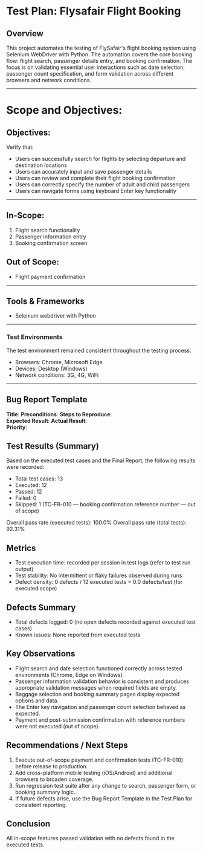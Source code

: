 # Test Plan: Flysafair Flight Booking

## Overview
This project automates the testing of FlySafair's flight booking system using Selenium WebDriver with Python. The automation covers the core booking flow: flight search, passenger details entry, and booking confirmation. The focus is on validating essential user interactions such as date selection, passenger count specification, and form validation across different browsers and network conditions.

---
# Scope and Objectives:

## Objectives:

Verify that:

- Users can successfully search for flights by selecting departure and destination locations
- Users can accurately input and save passenger details
- Users can review and complete their flight booking confirmation
- Users can correctly specify the number of adult and child passengers
- Users can navigate forms using keyboard Enter key functionality

---

## In-Scope:

1.  Flight search functionality
2.  Passenger information entry
3.  Booking confirmation screen


## Out of Scope:
- Flight payment confirmation

---


## Tools & Frameworks

- Selenium webdriver with Python

---
### Test Environments

The test environment remained consistent throughout the testing process.

- Browsers: Chrome, Microsoft Edge
- Devices: Desktop (Windows)
- Network conditions: 3G, 4G, WiFi

---
## Bug Report Template

**Title**:
**Preconditions**:
**Steps to Reproduce**:  
**Expected Result**: 
**Actual Result**:  
**Priority**:

## Test Results (Summary)

Based on the executed test cases and the Final Report, the following results were recorded:

- Total test cases: 13
- Executed: 12
- Passed: 12
- Failed: 0
- Skipped: 1 (TC-FR-010 — booking confirmation reference number — out of scope)

Overall pass rate (executed tests): 100.0%
Overall pass rate (total tests): 92.31%

## Metrics

- Test execution time: recorded per session in test logs (refer to test run output)
- Test stability: No intermittent or flaky failures observed during runs
- Defect density: 0 defects / 12 executed tests = 0.0 defects/test (for executed scope)

## Defects Summary

- Total defects logged: 0 (no open defects recorded against executed test cases)
- Known issues: None reported from executed tests

## Key Observations

- Flight search and date selection functioned correctly across tested environments (Chrome, Edge on Windows).
- Passenger information validation behavior is consistent and produces appropriate validation messages when required fields are empty.
- Baggage selection and booking summary pages display expected options and data.
- The Enter key navigation and passenger count selection behaved as expected.
- Payment and post-submission confirmation with reference numbers were not executed (out of scope).

## Recommendations / Next Steps

1. Execute out-of-scope payment and confirmation tests (TC-FR-010) before release to production.
2. Add cross-platform mobile testing (iOS/Android) and additional browsers to broaden coverage.
3. Run regression test suite after any change to search, passenger form, or booking summary logic.
4. If future defects arise, use the Bug Report Template in the Test Plan for consistent reporting.

## Conclusion

All in-scope features passed validation with no defects found in the executed tests.


